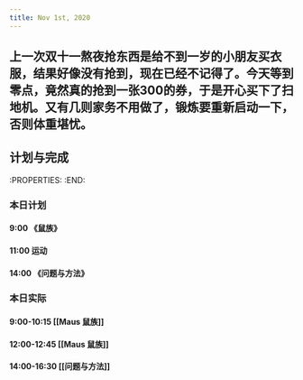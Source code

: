 ```yaml
---
title: Nov 1st, 2020
---
```


## 上一次双十一熬夜抢东西是给不到一岁的小朋友买衣服，结果好像没有抢到，现在已经不记得了。今天等到零点，竟然真的抢到一张300的券，于是开心买下了扫地机。又有几则家务不用做了，锻炼要重新启动一下，否则体重堪忧。
## 计划与完成
:PROPERTIES:
:END:
### 本日计划
#### 9:00 《鼠族》
#### 11:00 运动
#### 14:00 《问题与方法》
### 本日实际
#### 9:00-10:15 [[Maus 鼠族]]
#### 12:00-12:45 [[Maus 鼠族]]
#### 14:00-16:30 [[问题与方法]]
####
##
